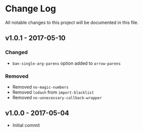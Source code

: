 # Change Log
All notable changes to this project will be documented in this file.

## v1.0.1 - 2017-05-10
### Changed
- `ban-single-arg-parens` option added to `arrow-parens`

### Removed
- Removed `no-magic-numbers`
- Removed `lodash` from `import-blacklist`
- Removed `no-unnecessary-callback-wrapper`

## v1.0.0 - 2017-05-04
- Initial commit
